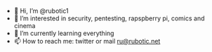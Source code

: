 - 👋 Hi, I’m @rubotic1
- 👀 I’m interested in security, pentesting, rapspberry pi, comics and cinema
- 🌱 I’m currently learning everything
- 📫 How to reach me: twitter or mail ru@rubotic.net

<!---
rubotic1/rubotic1 is a ✨ special ✨ repository because its `README.md` (this file) appears on your GitHub profile.
You can click the Preview link to take a look at your changes.
--->
